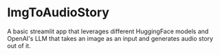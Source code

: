# ImgToAudioStory
A basic streamlit app that leverages different HuggingFace models and OpenAI's LLM that takes an image as an input and generates audio story out of it. 
